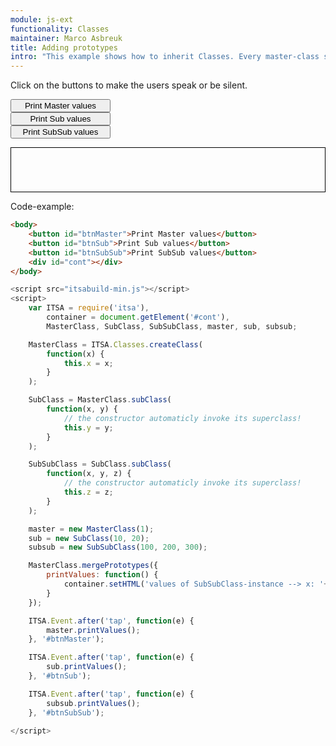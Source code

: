 ```yaml
---
module: js-ext
functionality: Classes
maintainer: Marco Asbreuk
title: Adding prototypes
intro: "This example shows how to inherit Classes. Every master-class should be defined using </b>ITSA.Classes.createClass()</b>. From that point out, Classes can be inherited by using <b>subClass</b> of the parent-Class."
---
```


<style type="text/css">
    #btnMaster, #btnSub, #btnSubSub {
        display: block;
        min-width: 12em;
    }
    #cont {
        border: solid 1px #000;
        padding: 1em;
        min-width: 10em;
        min-height: 3em;
        display: block;
        margin-top: 1em;
    }
</style>

Click on the buttons to make the users speak or be silent.

<button id="btnMaster" class="pure-button pure-button-bordered">Print Master values</button>
<button id="btnSub" class="pure-button pure-button-bordered">Print Sub values</button>
<button id="btnSubSub" class="pure-button pure-button-bordered">Print SubSub values</button>

<div id="cont"></div>


<p class="spaced">Code-example:</p>

```html
<body>
    <button id="btnMaster">Print Master values</button>
    <button id="btnSub">Print Sub values</button>
    <button id="btnSubSub">Print SubSub values</button>
    <div id="cont"></div>
</body>
```

```js
<script src="itsabuild-min.js"></script>
<script>
    var ITSA = require('itsa'),
        container = document.getElement('#cont'),
        MasterClass, SubClass, SubSubClass, master, sub, subsub;

    MasterClass = ITSA.Classes.createClass(
        function(x) {
            this.x = x;
        }
    );

    SubClass = MasterClass.subClass(
        function(x, y) {
            // the constructor automaticly invoke its superclass!
            this.y = y;
        }
    );

    SubSubClass = SubClass.subClass(
        function(x, y, z) {
            // the constructor automaticly invoke its superclass!
            this.z = z;
        }
    );

    master = new MasterClass(1);
    sub = new SubClass(10, 20);
    subsub = new SubSubClass(100, 200, 300);

    MasterClass.mergePrototypes({
        printValues: function() {
            container.setHTML('values of SubSubClass-instance --> x: '+this.x+', y: '+this.y+', z: '+this.z);
        }
    });

    ITSA.Event.after('tap', function(e) {
        master.printValues();
    }, '#btnMaster');

    ITSA.Event.after('tap', function(e) {
        sub.printValues();
    }, '#btnSub');

    ITSA.Event.after('tap', function(e) {
        subsub.printValues();
    }, '#btnSubSub');

</script>
```

<script src="../../dist/itsabuild-min.js"></script>
<script>
    var ITSA = require('itsa'),
        container = document.getElement('#cont'),
        MasterClass, SubClass, SubSubClass, master, sub, subsub;

    MasterClass = ITSA.Classes.createClass(
        function(x) {
            this.x = x;
        }
    );

    SubClass = MasterClass.subClass(
        function(x, y) {
            // the constructor automaticly invoke its superclass!
            this.y = y;
        }
    );

    SubSubClass = SubClass.subClass(
        function(x, y, z) {
            // the constructor automaticly invoke its superclass!
            this.z = z;
        }
    );

    master = new MasterClass(1);
    sub = new SubClass(10, 20);
    subsub = new SubSubClass(100, 200, 300);

    MasterClass.mergePrototypes({
        printValues: function() {
            container.setHTML('values --> x: '+this.x+', y: '+this.y+', z: '+this.z);
        }
    });

    ITSA.Event.after('tap', function(e) {
        master.printValues();
    }, '#btnMaster');

    ITSA.Event.after('tap', function(e) {
        sub.printValues();
    }, '#btnSub');

    ITSA.Event.after('tap', function(e) {
        subsub.printValues();
    }, '#btnSubSub');

</script>